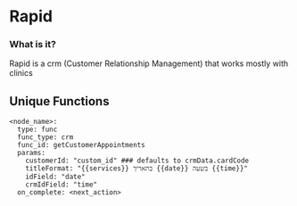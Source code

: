 # Rapid

### What is it?
Rapid is a crm (Customer Relationship Management) that works mostly with clinics

## Unique Functions
```
<node_name>:
  type: func
  func_type: crm
  func_id: getCustomerAppointments
  params:
    customerId: "custom_id" ### defaults to crmData.cardCode
    titleFormat: "{{services}} בתאריך {{date}} בשעה {{time}}"
    idField: "date"
    crmIdField: "time"
  on_complete: <next_action>
```